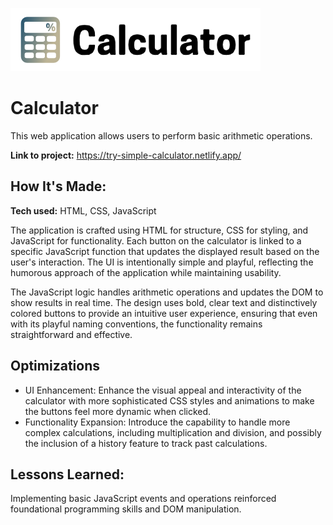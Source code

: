 ![alt text](https://github.com/annieclinton/simple-calculator/blob/main/calculator.png)

# Calculator 

This web application allows users to perform basic arithmetic operations. 

**Link to project:** https://try-simple-calculator.netlify.app/ 

## How It's Made:

**Tech used:** HTML, CSS, JavaScript

The application is crafted using HTML for structure, CSS for styling, and JavaScript for functionality. Each button on the calculator is linked to a specific JavaScript function that updates the displayed result based on the user's interaction. The UI is intentionally simple and playful, reflecting the humorous approach of the application while maintaining usability.

The JavaScript logic handles arithmetic operations and updates the DOM to show results in real time. The design uses bold, clear text and distinctively colored buttons to provide an intuitive user experience, ensuring that even with its playful naming conventions, the functionality remains straightforward and effective.

## Optimizations

- UI Enhancement: Enhance the visual appeal and interactivity of the calculator with more sophisticated CSS styles and animations to make the buttons feel more dynamic when clicked.
- Functionality Expansion: Introduce the capability to handle more complex calculations, including multiplication and division, and possibly the inclusion of a history feature to track past calculations.


## Lessons Learned:

Implementing basic JavaScript events and operations reinforced foundational programming skills and DOM manipulation. 